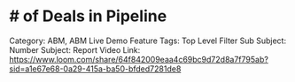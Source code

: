 # # of Deals in Pipeline

Category: ABM, ABM Live Demo
Feature Tags: Top Level Filter
Sub Subject: Number
Subject: Report
Video Link: https://www.loom.com/share/64f842009eaa4c69bc9d72d8a7f795ab?sid=a1e67e68-0a29-415a-ba50-bfded7281de8